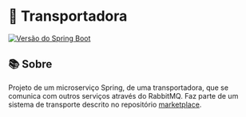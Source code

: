 # 🚚 Transportadora

[![Versão do Spring Boot](https://img.shields.io/badge/Spring_Booot-v2.7.1-6DB33F)](https://spring.io/projects/spring-boot/)

## 📚 Sobre
Projeto de um microserviço Spring, de uma transportadora, que se comunica com outros serviços através do RabbitMQ. 
Faz parte de um sistema de transporte descrito no repositório [marketplace](https://github.com/wandersonfelipegp13/marketplace).
